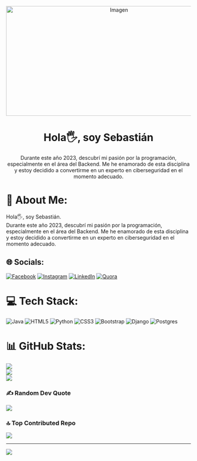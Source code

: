 <div align="center">
    <img src="https://www.computersciencedegreehub.com/wp-content/uploads/2023/02/shutterstock_535124956-scaled.jpg" width="600px" height="300px" alt="Imagen">
    <h1 align="center">Hola🖐️, soy Sebastián</h1>
    <p align="center">Durante este año 2023, descubrí mi pasión por la programación, especialmente en el área del Backend. Me he enamorado de esta disciplina y estoy decidido a convertirme en un experto en ciberseguridad en el momento adecuado.</p>
</div>

# 💫 About Me:
Hola🖐️, soy Sebastián.<br>Durante este año 2023, descubrí mi pasión por la programación, especialmente en el área del Backend. Me he enamorado de esta disciplina y estoy decidido a convertirme en un experto en ciberseguridad en el momento adecuado.


## 🌐 Socials:
[![Facebook](https://img.shields.io/badge/Facebook-%231877F2.svg?logo=Facebook&logoColor=white)](https://facebook.com/https://web.facebook.com/sebastianmoises.gaetefuentes/) [![Instagram](https://img.shields.io/badge/Instagram-%23E4405F.svg?logo=Instagram&logoColor=white)](https://instagram.com/https://www.instagram.com/self.nombre_seba/) [![LinkedIn](https://img.shields.io/badge/LinkedIn-%230077B5.svg?logo=linkedin&logoColor=white)](https://linkedin.com/in/https://www.linkedin.com/in/sebasti%C3%A1n-gaete-fuentes-54607b276/) [![Quora](https://img.shields.io/badge/Quora-%23B92B27.svg?logo=Quora&logoColor=white)](https://quora.com/profile/https://es.quora.com/profile/Sebasti%C3%A1n-Gaete-Fuentes) 

# 💻 Tech Stack:
![Java](https://img.shields.io/badge/java-%23ED8B00.svg?style=for-the-badge&logo=java&logoColor=white) ![HTML5](https://img.shields.io/badge/html5-%23E34F26.svg?style=for-the-badge&logo=html5&logoColor=white) ![Python](https://img.shields.io/badge/python-3670A0?style=for-the-badge&logo=python&logoColor=ffdd54) ![CSS3](https://img.shields.io/badge/css3-%231572B6.svg?style=for-the-badge&logo=css3&logoColor=white) ![Bootstrap](https://img.shields.io/badge/bootstrap-%23563D7C.svg?style=for-the-badge&logo=bootstrap&logoColor=white) ![Django](https://img.shields.io/badge/django-%23092E20.svg?style=for-the-badge&logo=django&logoColor=white) ![Postgres](https://img.shields.io/badge/postgres-%23316192.svg?style=for-the-badge&logo=postgresql&logoColor=white)
# 📊 GitHub Stats:
![](https://github-readme-stats.vercel.app/api?username=SebastianGaete&theme=blue-green&hide_border=false&include_all_commits=false&count_private=false)<br/>
![](https://github-readme-streak-stats.herokuapp.com/?user=SebastianGaete&theme=blue-green&hide_border=false)<br/>
![](https://github-readme-stats.vercel.app/api/top-langs/?username=SebastianGaete&theme=blue-green&hide_border=false&include_all_commits=false&count_private=false&layout=compact)

### ✍️ Random Dev Quote
![](https://quotes-github-readme.vercel.app/api?type=horizontal&theme=dark)

### 🔝 Top Contributed Repo
![](https://github-contributor-stats.vercel.app/api?username=SebastianGaete&limit=5&theme=dark&combine_all_yearly_contributions=true)

---
[![](https://visitcount.itsvg.in/api?id=SebastianGaete&icon=0&color=0)](https://visitcount.itsvg.in)

<!-- Proudly created with GPRM ( https://gprm.itsvg.in ) -->
